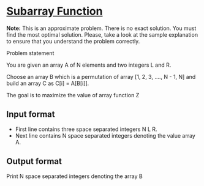 # [Subarray Function][link]

**Note:** This is an approximate problem. There is no exact solution. You must find the most optimal solution. Please, take a look at the sample explanation to ensure that you understand the problem correctly.

Problem statement​

You are given an array A of N elements and two integers L and R.

Choose an array B which is a permutation of array [1, 2, 3, …., N - 1, N] and build an array C as C[i] = A[B[i]].

The goal is to maximize the value of array function Z

## Input format

- First line contains three space separated integers N L R.
- Next line contains N space separated integers denoting the value array A.

## Output format

Print N space separated integers denoting the array B

[link]: https://www.hackerearth.com/practice/basic-programming/implementation/basics-of-implementation/practice-problems/approximate/subarray-function-64666564/
